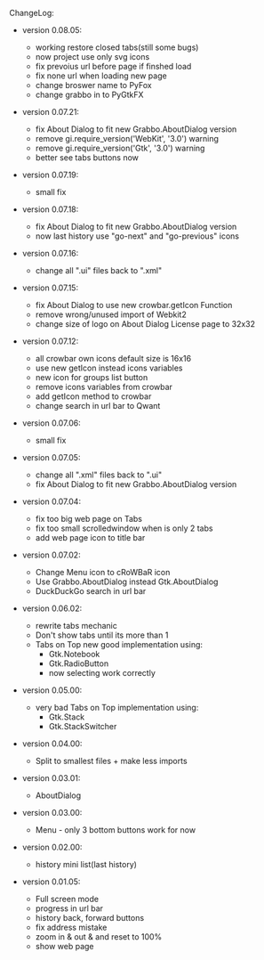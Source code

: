 ChangeLog:
 - version 0.08.05:
	 - working restore closed tabs(still some bugs)
	 - now project use only svg icons
	 - fix prevoius url before page if finshed load
	 - fix none url when loading new page
	 - change broswer name to PyFox
	 - change grabbo in to PyGtkFX

 - version 0.07.21:
	 - fix About Dialog to fit new Grabbo.AboutDialog version
	 - remove gi.require_version('WebKit', '3.0') warning
	 - remove gi.require_version('Gtk', '3.0') warning
	 - better see tabs buttons now

 - version 0.07.19:
	 - small fix

 - version 0.07.18:
	 - fix About Dialog to fit new Grabbo.AboutDialog version
	 - now last history use "go-next" and "go-previous" icons

 - version 0.07.16:
	 - change all ".ui" files back to ".xml"

 - version 0.07.15:
	 - fix About Dialog to use new crowbar.getIcon Function
	 - remove wrong/unused import of Webkit2
	 - change size of logo on About Dialog License page to 32x32

 - version 0.07.12:
	 - all crowbar own icons default size is 16x16
	 - use new getIcon instead icons variables
	 - new icon for groups list button
	 - remove icons variables from crowbar
	 - add getIcon method to crowbar
	 - change search in url bar to Qwant

 - version 0.07.06:
	 - small fix

 - version 0.07.05:
	 - change all ".xml" files back to ".ui"
	 - fix About Dialog to fit new Grabbo.AboutDialog version

 - version 0.07.04:
	 - fix too big web page on Tabs
	 - fix too small scrolledwindow when is only 2 tabs
	 - add web page icon to title bar

 - version 0.07.02:
	 - Change Menu icon to cRoWBaR icon
	 - Use Grabbo.AboutDialog instead Gtk.AboutDialog
	 - DuckDuckGo search in url bar

 - version 0.06.02:
	 - rewrite tabs mechanic
	 - Don't show tabs until its more than 1
	 - Tabs on Top new good implementation using:
		 - Gtk.Notebook
		 - Gtk.RadioButton
		 - now selecting work correctly

 - version 0.05.00:
	 - very bad Tabs on Top implementation using:
	 	 - Gtk.Stack
	 	 - Gtk.StackSwitcher

 - version 0.04.00:
	 - Split to smallest files + make less imports

 - version 0.03.01:
	 - AboutDialog

 - version 0.03.00:
	 - Menu - only 3 bottom buttons work for now

 - version 0.02.00:
	 - history mini list(last history)

 - version 0.01.05:
	 - Full screen mode
	 - progress in url bar
	 - history back, forward buttons
	 - fix address mistake
	 - zoom in & out & and reset to 100%
	 - show web page
